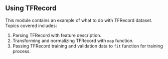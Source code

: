 ## Using TFRecord

This module contains an example of what to do with TFRecord dataset. Topics covered includes:

1. Parsing TFRecord with feature description.
2. Transforming and normalizing TFRecord with `map` function.
3. Passing TFRecord training and validation data to `fit` function for training process.